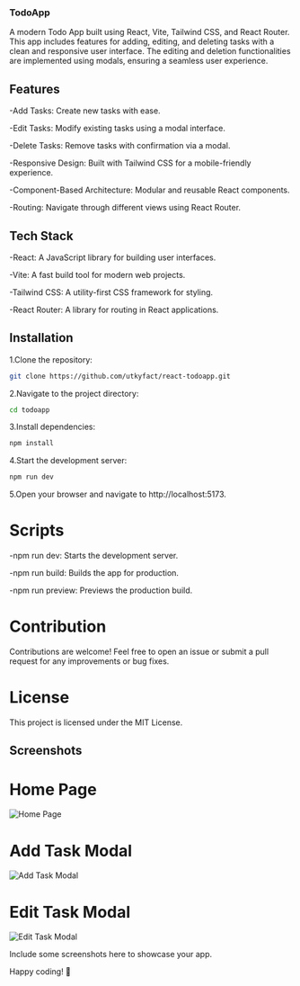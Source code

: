 ### TodoApp

A modern Todo App built using React, Vite, Tailwind CSS, and React Router. This app includes features for adding, editing, and deleting tasks with a clean and responsive user interface. The editing and deletion functionalities are implemented using modals, ensuring a seamless user experience.

## Features

-Add Tasks: Create new tasks with ease.

-Edit Tasks: Modify existing tasks using a modal interface.

-Delete Tasks: Remove tasks with confirmation via a modal.

-Responsive Design: Built with Tailwind CSS for a mobile-friendly experience.

-Component-Based Architecture: Modular and reusable React components.

-Routing: Navigate through different views using React Router.

## Tech Stack

-React: A JavaScript library for building user interfaces.

-Vite: A fast build tool for modern web projects.

-Tailwind CSS: A utility-first CSS framework for styling.

-React Router: A library for routing in React applications.

## Installation

1.Clone the repository:
```bash
git clone https://github.com/utkyfact/react-todoapp.git
```
2.Navigate to the project directory:
```bash
cd todoapp
```
3.Install dependencies:
```bash
npm install
```
4.Start the development server:
```bash
npm run dev
```
5.Open your browser and navigate to http://localhost:5173.

# Scripts

-npm run dev: Starts the development server.

-npm run build: Builds the app for production.

-npm run preview: Previews the production build.

# Contribution

Contributions are welcome! Feel free to open an issue or submit a pull request for any improvements or bug fixes.

# License

This project is licensed under the MIT License.

## Screenshots

# Home Page
![Home Page](./public/screenshots/home_page.png)

# Add Task Modal
![Add Task Modal](./public/screenshots/add_task_modal.png)

# Edit Task Modal
![Edit Task Modal](./public/screenshots/edit_task_modal.png)

Include some screenshots here to showcase your app.

Happy coding! 🚀


